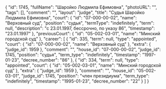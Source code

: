 {
    "id": 1745,
    "fullName": "Шаройко Людмила Ефимовна",
    "photoURL": "",
    "tags": [],
    "comment": "",
    "layout": "judge",
    "title": "Судья Шаройко Людмила Ефимовна",
    "court": {
        "id": "07-000-00-02",
        "name": "Верховный суд",
        "position": "судья",
        "termType": "indefinitely",
        "term": null,
        "description": "c 23.01.1997, бессрочно, по указу 86",
        "timestamp": "23.01.1997"
    },
    "previousCourt": {
        "id": "05-002-03-01",
        "name": "Минский городской суд"
    },
    "career": [
        {
            "id": 335,
            "term": null,
            "type": "appointed",
            "court": {
                "id": "07-000-00-02",
                "name": "Верховный суд"
            },
            "extra": {
                "judge_id": 1959
            },
            "comment": "",
            "house_id": "07-000-00-02",
            "judge_id": 1745,
            "position": "судья",
            "term_type": "indefinitely",
            "timestamp": "1997-01-23",
            "decree_number": "86"
        },
        {
            "id": 334,
            "term": null,
            "type": "appointed",
            "court": {
                "id": "05-002-03-01",
                "name": "Минский городской суд"
            },
            "extra": {
                "judge_id": 1959
            },
            "comment": "",
            "house_id": "05-002-03-01",
            "judge_id": 1745,
            "position": "член президиума",
            "term_type": "indefinitely",
            "timestamp": "1995-01-23",
            "decree_number": "22"
        }
    ]
}